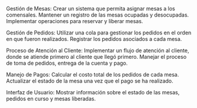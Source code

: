 Gestión de Mesas:
Crear un sistema que permita asignar mesas a los comensales.
Mantener un registro de las mesas ocupadas y desocupadas.
Implementar operaciones para reservar y liberar mesas.

Gestión de Pedidos:
Utilizar una cola para gestionar los pedidos en el orden en que fueron realizados.
Registrar los pedidos asociados a cada mesa.

Proceso de Atención al Cliente:
Implementar un flujo de atención al cliente, donde se atiende primero al cliente que llegó primero.
Manejar el proceso de toma de pedidos, entrega de la cuenta y pago.

Manejo de Pagos:
Calcular el costo total de los pedidos de cada mesa.
Actualizar el estado de la mesa una vez que el pago se ha realizado.

Interfaz de Usuario:
Mostrar información sobre el estado de las mesas, pedidos en curso y mesas liberadas.

